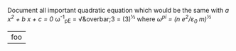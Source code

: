 Document all important quadratic equation 
which would be the same with *a x<sup>2</sup> + b x + c = 0* 
&omega;<sup>-1</sup><sub>pE</sub> = &radic;&overbar;3 = (3)<sup>&frac12;</sup>
where *&omega;<sup>pi</sup> = (n e<sup>2</sup>/&epsilon;<sub>0</sub> m)<sup>&frac12;*
<table><tr><td>
foo
</td></tr></table>

